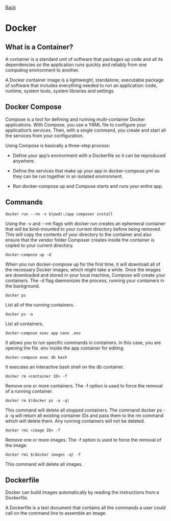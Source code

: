 [Back](../README.md)

# Docker

## What is a Container?

A container is a standard unit of software that packages up code and all its dependencies so the application runs quickly and reliably from one computing environment to another.

A Docker container image is a lightweight, standalone, executable package of software that includes everything needed to run an application: code, runtime, system tools, system libraries and settings.

## Docker Compose

Compose is a tool for defining and running multi-container Docker applications. With Compose, you use a YAML file to configure your application’s services. Then, with a single command, you create and start all the services from your configuration.

Using Compose is basically a three-step process:

- Define your app’s environment with a Dockerfile so it can be reproduced anywhere.

- Define the services that make up your app in docker-compose.yml so they can be run together in an isolated environment.

- Run docker-compose up and Compose starts and runs your entire app.

## Commands

```shell
docker run --rm -v $(pwd):/app composer install
```

Using the -v and --rm flags with docker run creates an ephemeral container that will be bind-mounted to your current directory before being removed. This will copy the contents of your directory to the container and also ensure that the vendor folder Composer creates inside the container is copied to your current directory.

```shell
docker-compose up -d
```

When you run docker-compose up for the first time, it will download all of the necessary Docker images, which might take a while. Once the images are downloaded and stored in your local machine, Compose will create your containers. The -d flag daemonizes the process, running your containers in the background.

```shell
docker ps
```

List all of the running containers.

```shell
docker ps -a
```

List all containers.

```shell
docker-compose exec app nano .env
```

It allows you to run specific commands in containers. In this case, you are opening the file .env inside the app container for editing.

```shell
docker-compose exec db bash
```

It executes an interactive bash shell on the db container.

```shell
docker rm <container ID> -f
```

Remove one or more containers. The -f option is used to force the removal of a running container.

```shell
docker rm $(docker ps -a -q)
```

This command will delete all stopped containers. The command docker ps -a -q will return all existing container IDs and pass them to the rm command which will delete them. Any running containers will not be deleted.

```shell
docker rmi <image ID> -f
```

Remove one or more images. The -f option is used to force the removal of the image.

```shell
docker rmi $(docker images -q) -f
```

This command will delete all images.

## Dockerfile

Docker can build images automatically by reading the instructions from a Dockerfile.

A Dockerfile is a text document that contains all the commands a user could call on the command line to assemble an image.
